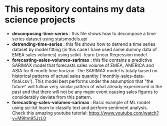 # This repository contains my data science projects 

- **decomposing-time-series** : this file shows how to decompose a time series dataset using statsmodels.api
- **detrending-time-series** : this file shows how to detrend a time series dataset by model fitting (in this case I have used some dummy data of EMEA sales volumes) using scikit-     learn Linear Regression model. 
- **forecasting-sales-volumes-sarimax** : this file contains a predictive SARIMAX model that forecasts sales volume of EMEA, AMERICA and ASIA for 6 month time horizon. 
  The SARIMAX model is totaly based on historical patterns of actual sales quantity ('monthly-sales-data-final.csv').
  This model best performs under the assumption that "the future" will follow very similar pattern of what already experienced in the past and that there will not be any major       event causing sales figures to considerably deviate from this pattern.
- **forecasting-sales-volumes-sarimax** : Basic example of ML model using sci-kit learn to classify text and perform sentiment analysis. Check this amazing youtube tutorial:           https://www.youtube.com/watch?v=M9Itm95JzL0
